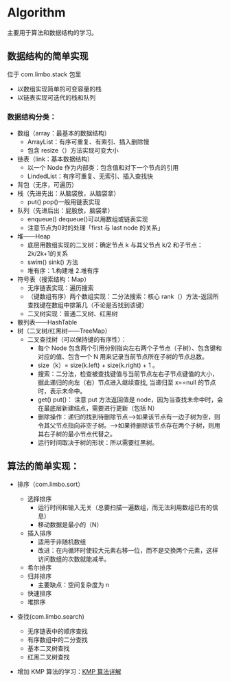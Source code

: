 # Algorithm

主要用于算法和数据结构的学习。

## 数据结构的简单实现
位于 com.limbo.stack 包里

* 以数组实现简单的可变容量的栈
* 以链表实现可迭代的栈和队列


### 数据结构分类：

* 数组（array：最基本的数据结构）
  - ArrayList：有序可重复、有索引、插入删除慢
  - 包含 resize（）方法实现可变大小
* 链表（link：基本数据结构）
  - 以一个 Node 作为内部类：包含值和对下一个节点的引用
  - LindedList：有序可重复、无索引、插入查找快
* 背包（无序，可遍历）
* 栈（先进先出：从脑袋放，从脑袋拿）
  - put() pop()一般用链表实现
* 队列（先进后出：屁股放，脑袋拿）
  - enqueue() dequeue()可以用数组或链表实现
  - 注意节点为0时的处理「first 与 last node 的关系」
* 堆——Heap
  - 底层用数组实现的二叉树：确定节点 k 与其父节点 k/2 和子节点：2k/2k+1的关系
  - swim() sink() 方法
  - 堆有序：1.构建堆 2.堆有序
* 符号表（搜索结构：Map）
  - 无序链表实现：遍历搜索
  - （键数组有序）两个数组实现：二分法搜索：核心 rank（）方法-返回所查找键在数组中排第几（不论是否找到该键）
  - 二叉树实现：普通二叉树、红黑树
* 散列表——HashTable
* 树（二叉树/红黑树——TreeMap）
  - 二叉查找树（可以保持键的有序性）：
    + 每个 Node 包含两个引用分别指向左右两个子节点（子树）、包含键和对应的值、包含一个 N 用来记录当前节点所在子树的节点总数。
    + size（k）= size(k.left) + size(k.right) + 1 。
    + 搜索：二分法，检查被查找键值与当前节点左右子节点键值的大小，据此递归的向左（右）节点进入继续查找, 当递归至 x==null 的节点时，表示未命中。
    + get() put()： 注意 put 方法返回值是 node，因为当查找未命中时，会在最底层新建结点，需要进行更新（包括 N）
    + 删除操作：递归的找到待删除节点——>如果该节点有一边子树为空，则令其父节点指向非空子树。——>如果待删除该节点存在两个子树，则用其右子树的最小节点代替之。
    + 运行时间取决于树的形状：所以需要红黑树。


## 算法的简单实现：


* 排序（com.limbo.sort）
  - 选择排序
    + 运行时间和输入无关（总要扫描一遍数组，而无法利用数组已有的信息）
    + 移动数据是最小的（N）
  - 插入排序
    + 适用于非随机数组
    + 改进：在内循环时使较大元素右移一位，而不是交换两个元素，这样访问数组的次数就能减半。
  - 希尔排序
  - 归并排序
    + 主要缺点：空间复杂度为 n
  - 快速排序
  - 堆排序
* 查找(com.limbo.search)
  - 无序链表中的顺序查找
  - 有序数组中的二分查找
  - 基本二叉树查找
  - 红黑二叉树查找

* 增加 KMP 算法的学习：[KMP 算法详解](http://blog.csdn.net/v_july_v/article/details/7041827)
